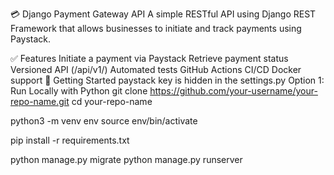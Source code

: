 💳 Django Payment Gateway API
A simple RESTful API using Django REST Framework that allows businesses to initiate and track payments using Paystack.

✅ Features
Initiate a payment via Paystack
Retrieve payment status
Versioned API (/api/v1/)
Automated tests
GitHub Actions CI/CD
Docker support
🔧 Getting Started
paystack key is hidden in the settings.py
Option 1: Run Locally with Python
git clone https://github.com/your-username/your-repo-name.git
cd your-repo-name

python3 -m venv env
source env/bin/activate

pip install -r requirements.txt

python manage.py migrate
python manage.py runserver

